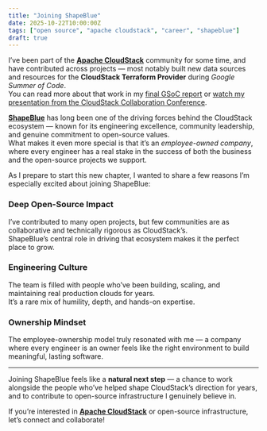 ```yaml
---
title: "Joining ShapeBlue"
date: 2025-10-22T10:00:00Z
tags: ["open source", "apache cloudstack", "career", "shapeblue"]
draft: true
---
```


I’ve been part of the [**Apache CloudStack**](https://cloudstack.apache.org/) community for some time, and have contributed across projects — most notably built new data sources and resources for the **CloudStack Terraform Provider** during *Google Summer of Code*.  
You can read more about that work in my [final GSoC report](/posts/GSoC-2022-final-report-daman-arora) or [watch my presentation from the CloudStack Collaboration Conference](https://www.youtube.com/watch?v=WdA2epTfu7k).

[**ShapeBlue**](https://www.shapeblue.com/) has long been one of the driving forces behind the CloudStack ecosystem — known for its engineering excellence, community leadership, and genuine commitment to open-source values.  
What makes it even more special is that it’s an *employee-owned company*, where every engineer has a real stake in the success of both the business and the open-source projects we support.

As I prepare to start this new chapter, I wanted to share a few reasons I’m especially excited about joining ShapeBlue:

### Deep Open-Source Impact
I’ve contributed to many open projects, but few communities are as collaborative and technically rigorous as CloudStack’s.  
ShapeBlue’s central role in driving that ecosystem makes it the perfect place to grow.

### Engineering Culture
The team is filled with people who’ve been building, scaling, and maintaining real production clouds for years.  
It’s a rare mix of humility, depth, and hands-on expertise.

### Ownership Mindset
The employee-ownership model truly resonated with me — a company where every engineer is an owner feels like the right environment to build meaningful, lasting software.

---

Joining ShapeBlue feels like a **natural next step** — a chance to work alongside the people who’ve helped shape CloudStack’s direction for years, and to contribute to open-source infrastructure I genuinely believe in.

If you’re interested in [**Apache CloudStack**](https://cloudstack.apache.org/) or open-source infrastructure, let’s connect and collaborate!
